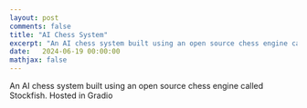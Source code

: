 ```yaml
---
layout: post
comments: false
title: "AI Chess System"
excerpt: "An AI chess system built using an open source chess engine called Stockfish. Hosted in Gradio."
date:   2024-06-19 00:00:00
mathjax: false
---
```


An AI chess system built using an open source chess engine called Stockfish. Hosted in Gradio
